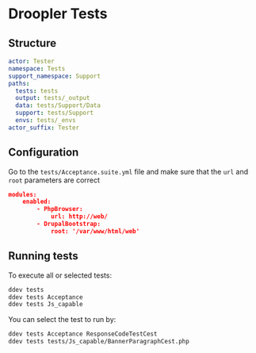 # Droopler Tests

## Structure
```yml
actor: Tester
namespace: Tests
support_namespace: Support
paths:
  tests: tests
  output: tests/_output
  data: tests/Support/Data
  support: tests/Support
  envs: tests/_envs
actor_suffix: Tester
```

## Configuration

Go to the `tests/Acceptance.suite.yml` file and make sure that the `url` and `root` parameters are correct

```json
modules:
    enabled:
        - PhpBrowser:
            url: http://web/
        - DrupalBootstrap:
            root: '/var/www/html/web'
```

## Running tests

To execute all or selected tests:

```bash
ddev tests
ddev tests Acceptance
ddev tests Js_capable
```

You can select the test to run by:

```bash
ddev tests Acceptance ResponseCodeTestCest
ddev tests tests/Js_capable/BannerParagraphCest.php
```
